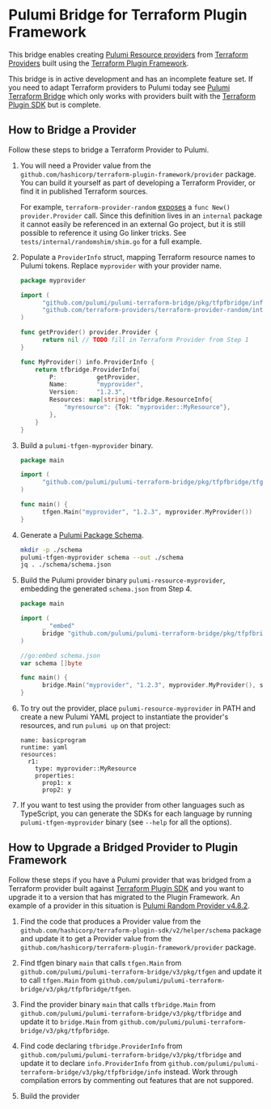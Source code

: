 # Pulumi Bridge for Terraform Plugin Framework

This bridge enables creating [Pulumi Resource
providers](https://www.pulumi.com/docs/intro/concepts/resources/providers/) from [Terraform
Providers](https://github.com/terraform-providers) built using the [Terraform Plugin
Framework](https://developer.hashicorp.com/terraform/plugin/framework).

This bridge is in active development and has an incomplete feature set. If you need to adapt Terraform providers to
Pulumi today see [Pulumi Terraform Bridge](https://github.com/pulumi/pulumi-terraform-bridge) which only works with
providers built with the [Terraform Plugin SDK](https://github.com/hashicorp/terraform-plugin-sdk) but is complete.


## How to Bridge a Provider

Follow these steps to bridge a Terraform Provider to Pulumi.

1. You will need a Provider value from the `github.com/hashicorp/terraform-plugin-framework/provider` package. You can
   build it yourself as part of developing a Terraform Provider, or find it in published Terraform sources.

   For example, `terraform-provider-random`
   [exposes](https://github.com/hashicorp/terraform-provider-random/blob/main/internal/provider/provider.go#L13) a `func
   New() provider.Provider` call. Since this definition lives in an `internal` package it cannot easily be referenced in
   an external Go project, but it is still possible to reference it using Go linker tricks. See
   `tests/internal/randomshim/shim.go` for a full example.

2. Populate a `ProviderInfo` struct, mapping Terraform resource names to Pulumi tokens. Replace `myprovider` with your
   provider name.

    ```go
    package myprovider

    import (
          "github.com/pulumi/pulumi-terraform-bridge/pkg/tfpfbridge/info"
          "github.com/terraform-providers/terraform-provider-random/internal/provider"
    )

    func getProvider() provider.Provider {
          return nil // TODO fill in Terraform Provider from Step 1
    }

    func MyProvider() info.ProviderInfo {
        return tfbridge.ProviderInfo{
            P:           getProvider,
            Name:        "myprovider",
            Version:     "1.2.3",
            Resources: map[string]*tfbridge.ResourceInfo{
                "myresource": {Tok: "myprovider::MyResource"},
            },
        }
    }
    ```

3. Build a `pulumi-tfgen-myprovider` binary.

    ```go
    package main

    import (
          "github.com/pulumi/pulumi-terraform-bridge/pkg/tfpfbridge/tfgen"
    )

    func main() {
          tfgen.Main("myprovider", "1.2.3", myprovider.MyProvider())
    }
    ```

4. Generate a [Pulumi Package Schema](https://www.pulumi.com/docs/guides/pulumi-packages/schema/).

    ```bash
    mkdir -p ./schema
    pulumi-tfgen-myprovider schema --out ./schema
    jq . ./schema/schema.json
    ```

5. Build the Pulumi provider binary `pulumi-resource-myprovider`, embedding the generated `schema.json` from Step 4.

    ```go
    package main

    import (
          _ "embed"
          bridge "github.com/pulumi/pulumi-terraform-bridge/pkg/tfpfbridge"
    )

    //go:embed schema.json
    var schema []byte

    func main() {
          bridge.Main("myprovider", "1.2.3", myprovider.MyProvider(), schema)
    }
    ```

6. To try out the provider, place `pulumi-resource-myprovider` in PATH and create a new Pulumi YAML project to
   instantiate the provider's resources, and run `pulumi up` on that project:

   ```
   name: basicprogram
   runtime: yaml
   resources:
     r1:
       type: myprovider::MyResource
       properties:
         prop1: x
         prop2: y
   ```

7. If you want to test using the provider from other languages such as TypeScript, you can generate the SDKs for each
   language by running `pulumi-tfgen-myprovider` binary (see `--help` for all the options).


## How to Upgrade a Bridged Provider to Plugin Framework

Follow these steps if you have a Pulumi provider that was bridged from a Terraform provider built against [Terraform
Plugin SDK](https://github.com/hashicorp/terraform-plugin-sdk) and you want to upgrade it to a version that has migrated
to the Plugin Framework. An example of a provider in this situation is [Pulumi Random Provider
v4.8.2](https://github.com/pulumi/pulumi-random/tree/v4.8.2).

1. Find the code that produces a Provider value from the `github.com/hashicorp/terraform-plugin-sdk/v2/helper/schema`
   package and update it to get a Provider value from the `github.com/hashicorp/terraform-plugin-framework/provider`
   package.

2. Find tfgen binary `main` that calls `tfgen.Main` from `github.com/pulumi/pulumi-terraform-bridge/v3/pkg/tfgen`
   and update it to call `tfgen.Main` from `github.com/pulumi/pulumi-terraform-bridge/v3/pkg/tfpfbridge/tfgen`.

3. Find the provider binary `main` that calls `tfbridge.Main` from
   `github.com/pulumi/pulumi-terraform-bridge/v3/pkg/tfbridge` and update it to `bridge.Main` from
   `github.com/pulumi/pulumi-terraform-bridge/v3/pkg/tfpfbridge`.

4. Find code declaring `tfbridge.ProviderInfo` from `github.com/pulumi/pulumi-terraform-bridge/v3/pkg/tfbridge` and
   update it to declare `info.ProviderInfo` from `github.com/pulumi/pulumi-terraform-bridge/v3/pkg/tfpfbridge/info`
   instead. Work through compilation errors by commenting out features that are not suppored.

5. Build the provider
